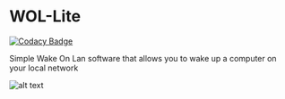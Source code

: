 # WOL-Lite
[![Codacy Badge](https://app.codacy.com/project/badge/Grade/2d9f0c809fa247d89e12cf383d1f4797)](https://www.codacy.com/gh/Paulobergine/WOL-Lite/dashboard?utm_source=github.com&amp;utm_medium=referral&amp;utm_content=Paulobergine/WOL-Lite&amp;utm_campaign=Badge_Grade)

Simple Wake On Lan software that allows you to wake up a computer on your local network

![alt text](https://github.com/Paulobergine/WOL-Lite/blob/master/WOL-Lite/wollite.png)
